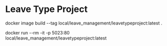 # Leave Type Project

docker image build --tag local/leave_management/leavetypeproject:latest .

docker run --rm -it -p 5023:80 local/leave_management/leavetypeproject:latest